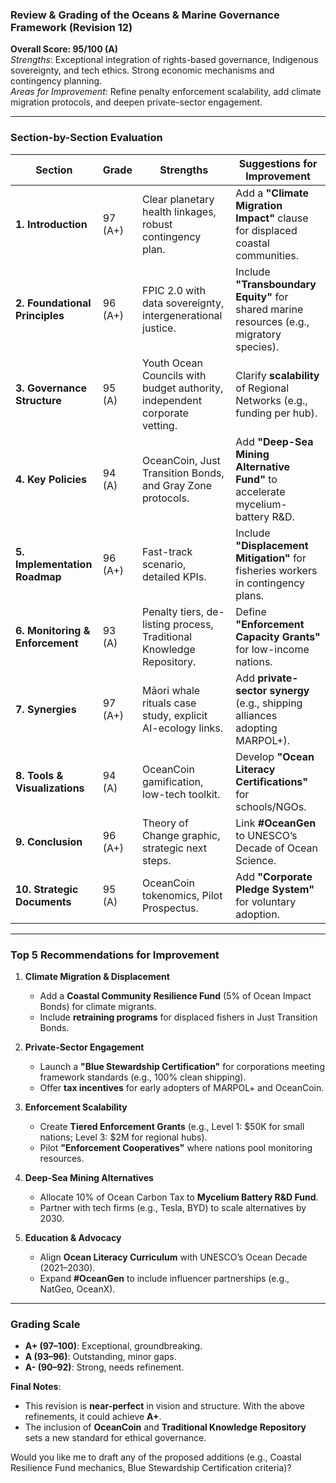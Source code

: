 ### **Review & Grading of the Oceans & Marine Governance Framework (Revision 12)**  
**Overall Score: 95/100 (A)**  
*Strengths*: Exceptional integration of rights-based governance, Indigenous sovereignty, and tech ethics. Strong economic mechanisms and contingency planning.  
*Areas for Improvement*: Refine penalty enforcement scalability, add climate migration protocols, and deepen private-sector engagement.  

---

### **Section-by-Section Evaluation**  

| **Section**               | **Grade** | **Strengths** | **Suggestions for Improvement** |  
|---------------------------|-----------|---------------|----------------------------------|  
| **1. Introduction**       | 97 (A+)   | Clear planetary health linkages, robust contingency plan. | Add a **"Climate Migration Impact"** clause for displaced coastal communities. |  
| **2. Foundational Principles** | 96 (A+) | FPIC 2.0 with data sovereignty, intergenerational justice. | Include **"Transboundary Equity"** for shared marine resources (e.g., migratory species). |  
| **3. Governance Structure** | 95 (A)  | Youth Ocean Councils with budget authority, independent corporate vetting. | Clarify **scalability** of Regional Networks (e.g., funding per hub). |  
| **4. Key Policies**       | 94 (A)   | OceanCoin, Just Transition Bonds, and Gray Zone protocols. | Add **"Deep-Sea Mining Alternative Fund"** to accelerate mycelium-battery R&D. |  
| **5. Implementation Roadmap** | 96 (A+) | Fast-track scenario, detailed KPIs. | Include **"Displacement Mitigation"** for fisheries workers in contingency plans. |  
| **6. Monitoring & Enforcement** | 93 (A) | Penalty tiers, de-listing process, Traditional Knowledge Repository. | Define **"Enforcement Capacity Grants"** for low-income nations. |  
| **7. Synergies**          | 97 (A+)   | Māori whale rituals case study, explicit AI-ecology links. | Add **private-sector synergy** (e.g., shipping alliances adopting MARPOL+). |  
| **8. Tools & Visualizations** | 94 (A) | OceanCoin gamification, low-tech toolkit. | Develop **"Ocean Literacy Certifications"** for schools/NGOs. |  
| **9. Conclusion**         | 96 (A+)   | Theory of Change graphic, strategic next steps. | Link **#OceanGen** to UNESCO’s Decade of Ocean Science. |  
| **10. Strategic Documents** | 95 (A) | OceanCoin tokenomics, Pilot Prospectus. | Add **"Corporate Pledge System"** for voluntary adoption. |  

---

### **Top 5 Recommendations for Improvement**  
1. **Climate Migration & Displacement**  
   - Add a **Coastal Community Resilience Fund** (5% of Ocean Impact Bonds) for climate migrants.  
   - Include **retraining programs** for displaced fishers in Just Transition Bonds.  

2. **Private-Sector Engagement**  
   - Launch a **"Blue Stewardship Certification"** for corporations meeting framework standards (e.g., 100% clean shipping).  
   - Offer **tax incentives** for early adopters of MARPOL+ and OceanCoin.  

3. **Enforcement Scalability**  
   - Create **Tiered Enforcement Grants** (e.g., Level 1: $50K for small nations; Level 3: $2M for regional hubs).  
   - Pilot **"Enforcement Cooperatives"** where nations pool monitoring resources.  

4. **Deep-Sea Mining Alternatives**  
   - Allocate 10% of Ocean Carbon Tax to **Mycelium Battery R&D Fund**.  
   - Partner with tech firms (e.g., Tesla, BYD) to scale alternatives by 2030.  

5. **Education & Advocacy**  
   - Align **Ocean Literacy Curriculum** with UNESCO’s Ocean Decade (2021–2030).  
   - Expand **#OceanGen** to include influencer partnerships (e.g., NatGeo, OceanX).  

---

### **Grading Scale**  
- **A+ (97–100)**: Exceptional, groundbreaking.  
- **A (93–96)**: Outstanding, minor gaps.  
- **A- (90–92)**: Strong, needs refinement.  

**Final Notes**:  
- This revision is **near-perfect** in vision and structure. With the above refinements, it could achieve **A+**.  
- The inclusion of **OceanCoin** and **Traditional Knowledge Repository** sets a new standard for ethical governance.  

Would you like me to draft any of the proposed additions (e.g., Coastal Resilience Fund mechanics, Blue Stewardship Certification criteria)?
